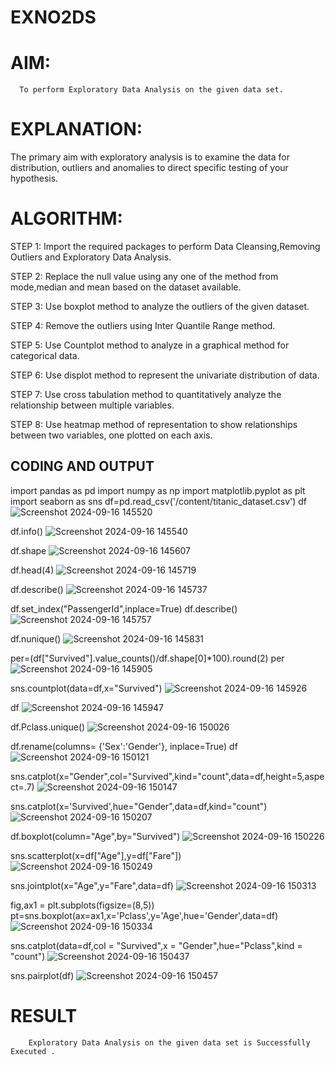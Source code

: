 # EXNO2DS
# AIM:
      To perform Exploratory Data Analysis on the given data set.
      
# EXPLANATION:
  The primary aim with exploratory analysis is to examine the data for distribution, outliers and anomalies to direct specific testing of your hypothesis.
  
# ALGORITHM:
STEP 1: Import the required packages to perform Data Cleansing,Removing Outliers and Exploratory Data Analysis.

STEP 2: Replace the null value using any one of the method from mode,median and mean based on the dataset available.

STEP 3: Use boxplot method to analyze the outliers of the given dataset.

STEP 4: Remove the outliers using Inter Quantile Range method.

STEP 5: Use Countplot method to analyze in a graphical method for categorical data.

STEP 6: Use displot method to represent the univariate distribution of data.

STEP 7: Use cross tabulation method to quantitatively analyze the relationship between multiple variables.

STEP 8: Use heatmap method of representation to show relationships between two variables, one plotted on each axis.

## CODING AND OUTPUT
import pandas as pd import numpy as np import matplotlib.pyplot as plt import seaborn as sns df=pd.read_csv('/content/titanic_dataset.csv') df
![Screenshot 2024-09-16 145520](https://github.com/user-attachments/assets/b7818440-d76d-4a3b-83c1-134eea274782)

df.info()
![Screenshot 2024-09-16 145540](https://github.com/user-attachments/assets/e951e627-72c9-475f-97f4-cdec97fd2e83)

df.shape
![Screenshot 2024-09-16 145607](https://github.com/user-attachments/assets/30566915-433e-492a-b643-ba26b058d54d)

df.head(4)
![Screenshot 2024-09-16 145719](https://github.com/user-attachments/assets/e7a998eb-83ed-4024-84f0-481ed09ba27b)

df.describe()
![Screenshot 2024-09-16 145737](https://github.com/user-attachments/assets/8f0c082d-74e3-4bc7-b3e5-340ceb1fb9f8)

df.set_index("PassengerId",inplace=True) df.describe()
![Screenshot 2024-09-16 145757](https://github.com/user-attachments/assets/60f226b2-3333-4ec7-95cc-868850101c64)

df.nunique()
![Screenshot 2024-09-16 145831](https://github.com/user-attachments/assets/00ac806c-ff1a-42f3-9e5b-a1596918c715)

per=(df["Survived"].value_counts()/df.shape[0]*100).round(2) per
![Screenshot 2024-09-16 145905](https://github.com/user-attachments/assets/0cfdf4b5-0aa5-414d-b2f4-27c3fa1b4d5b)

sns.countplot(data=df,x="Survived")
![Screenshot 2024-09-16 145926](https://github.com/user-attachments/assets/d07ea676-88f5-4c04-b249-43b478081bad)

df
![Screenshot 2024-09-16 145947](https://github.com/user-attachments/assets/414ddca9-926d-41b5-ac33-b3ba34d13e52)

df.Pclass.unique()
![Screenshot 2024-09-16 150026](https://github.com/user-attachments/assets/3e9e24ae-339d-4590-bbe2-64143afef981)

df.rename(columns= {'Sex':'Gender'}, inplace=True) df
![Screenshot 2024-09-16 150121](https://github.com/user-attachments/assets/fff3518d-e774-4def-ad21-106bbbcb2dfb)

sns.catplot(x="Gender",col="Survived",kind="count",data=df,height=5,aspect=.7)
![Screenshot 2024-09-16 150147](https://github.com/user-attachments/assets/eaf2e25a-6b9e-4828-8ad0-8c499256f59e)

sns.catplot(x='Survived',hue="Gender",data=df,kind="count")
![Screenshot 2024-09-16 150207](https://github.com/user-attachments/assets/5945a01a-167f-4bf1-a2c4-f3207fba736b)

df.boxplot(column="Age",by="Survived")
![Screenshot 2024-09-16 150226](https://github.com/user-attachments/assets/41add531-28da-49b2-a106-62067494f7b1)

sns.scatterplot(x=df["Age"],y=df["Fare"])
![Screenshot 2024-09-16 150249](https://github.com/user-attachments/assets/ed05996a-9a80-4016-9b98-17901a6a33f7)

sns.jointplot(x="Age",y="Fare",data=df)
![Screenshot 2024-09-16 150313](https://github.com/user-attachments/assets/c4abd886-ca53-4ae6-9146-50bf7da35b5e)

fig,ax1 = plt.subplots(figsize=(8,5)) pt=sns.boxplot(ax=ax1,x='Pclass',y='Age',hue='Gender',data=df)
![Screenshot 2024-09-16 150334](https://github.com/user-attachments/assets/ca30a0f6-a83e-42cd-9f97-4734d0afca80)

sns.catplot(data=df,col = "Survived",x = "Gender",hue="Pclass",kind = "count")
![Screenshot 2024-09-16 150437](https://github.com/user-attachments/assets/7971f374-dfd9-48ad-9057-235835d1c344)

sns.pairplot(df)
![Screenshot 2024-09-16 150457](https://github.com/user-attachments/assets/127edc36-fdda-4797-95bf-f31a2f707f67)

# RESULT
        Exploratory Data Analysis on the given data set is Successfully Executed .
